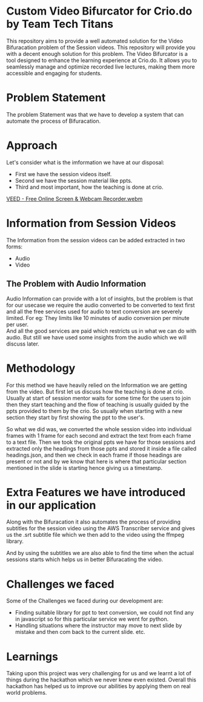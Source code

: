 
# Custom Video Bifurcator for Crio.do by Team Tech Titans

This repository aims to provide a well automated solution for the Video Bifuracation problem of the Session videos. This repository will provide you with a decent enough solution for this problem.
The Video Bifurcator is a tool designed to enhance the learning experience at Crio.do. It allows you to seamlessly manage and optimize recorded live lectures, making them more accessible and engaging for students.

# Problem Statement
The problem Statement was that we have to develop a system that can automate the process of Bifuracation.

# Approach
Let's consider what is the imformation we have at our disposal:

- First we have the session videos itself.
- Second we have the session material like ppts.
- Third and most important, how the teaching is done at crio.
  
[VEED - Free Online Screen & Webcam Recorder.webm](https://github.com/sourabhshukla/Tech_Titans_Video_Bifurcation/assets/48114727/ea6773e8-704b-49cd-a736-11efaabb4181)

# Information from Session Videos
The Information from the session videos can be added extracted in two forms:
- Audio
- Video

## The Problem with Audio Information
Audio Information can provide with a lot of insights, but the problem is that for our usecase we require the audio converted to be converted to text first and all the free services used for audio to text conversion are severely limited. For eg: They limits like 10 minutes of audio conversion per minute per user.\
And all the good services are paid which restricts us in what we can do with audio. But still we have used some insights from the audio which we will discuss later.

# Methodology
For this method we have heavily relied on the Information we are getting from the video. But first let us discuss how the teaching is done at crio. Usually at start of session mentor waits for some time for the users to join then they start teaching and the flow of teaching is usually guided by the ppts provided to them by the crio. So usually when starting with a new section they start by first showing the ppt to the user's.

So what we did was, we converted the whole session video into individual frames with 1 frame for each second and extract the text from each frame to a text file. Then we took the original ppts we have for those sessions and extracted only the headings from those ppts and stored it inside a file called headings.json, and then we check in each frame if those headings are present or not and by we know that here is where that particular section mentioned in the slide is starting hence giving us a timestamp.

# Extra Features we have introduced in our application
Along with the Bifuracation it also automates the process of providing subtitles for the session video using the AWS Transcriber service and gives us the .srt subtitle file which we then add to the video using the ffmpeg library.

And by using the subtitles we are also able to find the time when the actual sessions starts which helps us in better Bifuracating the video.

# Challenges we faced 
Some of the Challenges we faced during our development are:
- Finding suitable library for ppt to text conversion, we could not find any in javascript so for this particular service we went for python.
- Handling situations where the instructor may move to next slide by mistake and then com back to the current slide. etc.


# Learnings
Taking upon this project was very challenging for us and we learnt a lot of things during the hackathon which we never knew even existed. Overall this hackathon has helped us to improve our abilities by applying them on real world problems.



